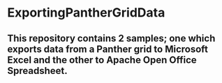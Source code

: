 # ExportingPantherGridData
## This repository contains 2 samples;  one which exports data from a Panther grid to Microsoft Excel and the other to Apache Open Office Spreadsheet.
